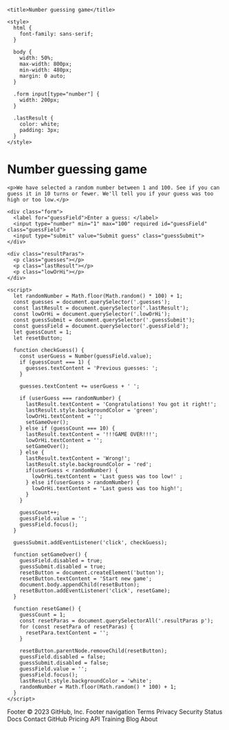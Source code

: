 <!DOCTYPE html>
<html lang="en-us">
  <head>
    <meta charset="utf-8">

    <title>Number guessing game</title>

    <style>
      html {
        font-family: sans-serif;
      }

      body {
        width: 50%;
        max-width: 800px;
        min-width: 480px;
        margin: 0 auto;
      }
      
      .form input[type="number"] {
        width: 200px;
      }

      .lastResult {
        color: white;
        padding: 3px;
      }
    </style>
  </head>

  <body>
    <h1>Number guessing game</h1>

    <p>We have selected a random number between 1 and 100. See if you can guess it in 10 turns or fewer. We'll tell you if your guess was too high or too low.</p>

    <div class="form">
      <label for="guessField">Enter a guess: </label>
      <input type="number" min="1" max="100" required id="guessField" class="guessField">
      <input type="submit" value="Submit guess" class="guessSubmit">
    </div>

    <div class="resultParas">
      <p class="guesses"></p>
      <p class="lastResult"></p>
      <p class="lowOrHi"></p>
    </div>

    <script>
      let randomNumber = Math.floor(Math.random() * 100) + 1;
      const guesses = document.querySelector('.guesses');
      const lastResult = document.querySelector('.lastResult');
      const lowOrHi = document.querySelector('.lowOrHi');
      const guessSubmit = document.querySelector('.guessSubmit');
      const guessField = document.querySelector('.guessField');
      let guessCount = 1;
      let resetButton;

      function checkGuess() {
        const userGuess = Number(guessField.value);
        if (guessCount === 1) {
          guesses.textContent = 'Previous guesses: ';
        }

        guesses.textContent += userGuess + ' ';

        if (userGuess === randomNumber) {
          lastResult.textContent = 'Congratulations! You got it right!';
          lastResult.style.backgroundColor = 'green';
          lowOrHi.textContent = '';
          setGameOver();
        } else if (guessCount === 10) {
          lastResult.textContent = '!!!GAME OVER!!!';
          lowOrHi.textContent = '';
          setGameOver();
        } else {
          lastResult.textContent = 'Wrong!';
          lastResult.style.backgroundColor = 'red';
          if(userGuess < randomNumber) {
            lowOrHi.textContent = 'Last guess was too low!' ;
          } else if(userGuess > randomNumber) {
            lowOrHi.textContent = 'Last guess was too high!';
          }
        }

        guessCount++;
        guessField.value = '';
        guessField.focus();
      }

      guessSubmit.addEventListener('click', checkGuess);

      function setGameOver() {
        guessField.disabled = true;
        guessSubmit.disabled = true;
        resetButton = document.createElement('button');
        resetButton.textContent = 'Start new game';
        document.body.appendChild(resetButton);
        resetButton.addEventListener('click', resetGame);
      }

      function resetGame() {
        guessCount = 1;
        const resetParas = document.querySelectorAll('.resultParas p');
        for (const resetPara of resetParas) {
          resetPara.textContent = '';
        }

        resetButton.parentNode.removeChild(resetButton);
        guessField.disabled = false;
        guessSubmit.disabled = false;
        guessField.value = '';
        guessField.focus();
        lastResult.style.backgroundColor = 'white';
        randomNumber = Math.floor(Math.random() * 100) + 1;
      }
    </script>
  </body>
</html>
Footer
© 2023 GitHub, Inc.
Footer navigation
Terms
Privacy
Security
Status
Docs
Contact GitHub
Pricing
API
Training
Blog
About
